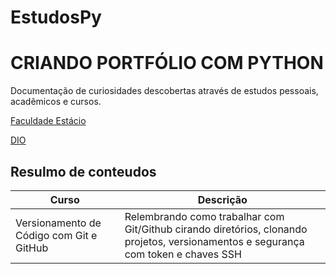 # EstudosPy


# CRIANDO PORTFÓLIO COM PYTHON

Documentação de curiosidades descobertas através de estudos pessoais, acadêmicos e cursos.

[Faculdade Estácio](https://estacio.br/)

[DIO](https://www.dio.me/) 

##  Resulmo de conteudos

| Curso | Descrição|
|------|-----------|
Versionamento de Código com Git e GitHub| Relembrando como trabalhar com Git/Github cirando diretórios, clonando projetos, versionamentos e segurança com token e chaves SSH 